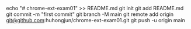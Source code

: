 echo "# chrome-ext-exam01" >> README.md
git init
git add README.md
git commit -m "first commit"
git branch -M main
git remote add origin git@github.com:huhongjun/chrome-ext-exam01.git
git push -u origin main